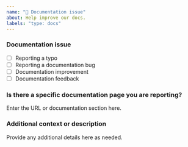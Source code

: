 ```yaml
---
name: "📖 Documentation issue"
about: Help improve our docs.
labels: "type: docs"
---
```


### Documentation issue

<!-- (Update "[ ]" to "[x]" to check a box) -->

- [ ] Reporting a typo
- [ ] Reporting a documentation bug
- [ ] Documentation improvement
- [ ] Documentation feedback

<!--
  If your issue is not regarding the documentation, please choose an issue type:
  https://github.com/BlackBeltTechnology/judo-jsl-springboot-archetype/issues/new/choose
-->

### Is there a specific documentation page you are reporting?

Enter the URL or documentation section here.

### Additional context or description

Provide any additional details here as needed.
